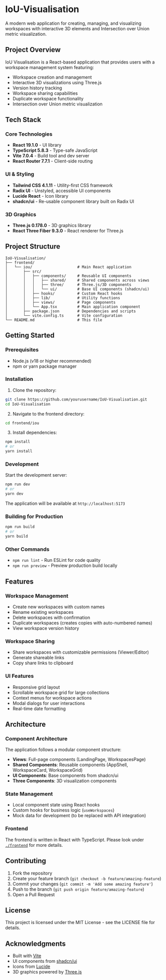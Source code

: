 # IoU-Visualisation

A modern web application for creating, managing, and visualizing workspaces with interactive 3D elements and Intersection over Union metric visualization.

## Project Overview

IoU Visualisation is a React-based application that provides users with a workspace management system featuring:
- Workspace creation and management
- Interactive 3D visualizations using Three.js
- Version history tracking
- Workspace sharing capabilities
- Duplicate workspace functionality
- Intersection over Union metric visualization

## Tech Stack

### Core Technologies
- **React 19.1.0** - UI library
- **TypeScript 5.8.3** - Type-safe JavaScript
- **Vite 7.0.4** - Build tool and dev server
- **React Router 7.7.1** - Client-side routing

### UI & Styling
- **Tailwind CSS 4.1.11** - Utility-first CSS framework
- **Radix UI** - Unstyled, accessible UI components
- **Lucide React** - Icon library
- **shadcn/ui** - Re-usable component library built on Radix UI

### 3D Graphics
- **Three.js 0.178.0** - 3D graphics library
- **React Three Fiber 9.3.0** - React renderer for Three.js

## Project Structure

```
IoU-Visualisation/
├── frontend/
│   └── iou/                    # Main React application
│       ├── src/
│       │   ├── components/     # Reusable UI components
│       │   │   ├── shared/     # Shared components across views
│       │   │   ├── three/      # Three.js/3D components
│       │   │   └── ui/         # Base UI components (shadcn/ui)
│       │   ├── hooks/          # Custom React hooks
│       │   ├── lib/            # Utility functions
│       │   ├── views/          # Page components
│       │   └── App.tsx         # Main application component
│       ├── package.json        # Dependencies and scripts
│       └── vite.config.ts      # Vite configuration
└── README.md                   # This file
```

## Getting Started

### Prerequisites
- Node.js (v18 or higher recommended)
- npm or yarn package manager

### Installation

1. Clone the repository:
```bash
git clone https://github.com/yourusername/IoU-Visualisation.git
cd IoU-Visualisation
```

2. Navigate to the frontend directory:
```bash
cd frontend/iou
```

3. Install dependencies:
```bash
npm install
# or
yarn install
```

### Development

Start the development server:
```bash
npm run dev
# or
yarn dev
```

The application will be available at `http://localhost:5173`

### Building for Production

```bash
npm run build
# or
yarn build
```

### Other Commands

- `npm run lint` - Run ESLint for code quality
- `npm run preview` - Preview production build locally

## Features

### Workspace Management
- Create new workspaces with custom names
- Rename existing workspaces
- Delete workspaces with confirmation
- Duplicate workspaces (creates copies with auto-numbered names)
- View workspace version history

### Workspace Sharing
- Share workspaces with customizable permissions (Viewer/Editor)
- Generate shareable links
- Copy share links to clipboard

### UI Features
- Responsive grid layout
- Scrollable workspace grid for large collections
- Context menus for workspace actions
- Modal dialogs for user interactions
- Real-time date formatting

## Architecture

### Component Architecture
The application follows a modular component structure:
- **Views**: Full-page components (LandingPage, WorkspacesPage)
- **Shared Components**: Reusable components (AppShell, WorkspaceCard, WorkspaceGrid)
- **UI Components**: Base components from shadcn/ui
- **Three Components**: 3D visualization components

### State Management
- Local component state using React hooks
- Custom hooks for business logic (`useWorkspaces`)
- Mock data for development (to be replaced with API integration)

### Frontend

The frontend is written in React with TypeScript. Please look under [`./frontend`](./frontend/README.md) for more details.

## Contributing

1. Fork the repository
2. Create your feature branch (`git checkout -b feature/amazing-feature`)
3. Commit your changes (`git commit -m 'Add some amazing feature'`)
4. Push to the branch (`git push origin feature/amazing-feature`)
5. Open a Pull Request

## License

This project is licensed under the MIT License - see the LICENSE file for details.

## Acknowledgments

- Built with [Vite](https://vitejs.dev/)
- UI components from [shadcn/ui](https://ui.shadcn.com/)
- Icons from [Lucide](https://lucide.dev/)
- 3D graphics powered by [Three.js](https://threejs.org/)